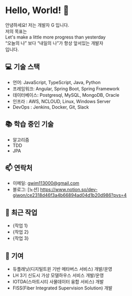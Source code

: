 # Hello, World! 👋

안녕하세요! 저는 개발자 G 입니다.<br>
저의 목표는<br>
Let's make a little more progress than yesterday<br>
“오늘의 나” 보다 “내일의 나”가 항상 앞서있는 개발자<br>
입니다.

## 💻 기술 스택

- 언어: JavaScript, TypeScript, Java, Python
- 프레임워크: Angular, Spring Boot, Spring Framework
- 데이터베이스: Postgresql, MySQL, MongoDB, Oracle
- 인프라 : AWS, NCLOUD, Linux, Windows Server
- DevOps : Jenkins, Docker, Git, Slack

## 📚 학습 중인 기술

- 알고리즘
- TDD
- JPA

## 📫 연락처

- 이메일: gwim113000@gmail.com
- 블로그: [노션] https://www.notion.so/dev-giwon/ce2318d46f3a4b66894ad04d1b20d986?pvs=4

## 🌱 최근 작업

- {작업 1}
- {작업 2}
- {작업 3}

## 🤝 기여

- 듀플래닛(디지털트윈 기반 메타버스 서비스) 개발/운영
- LH 3기 신도시 가상 모델하우스 서비스 개발/운영
- IOTDA(스마트시티 사물데이터 융합 서비스) 개발
- FISS(Fiber Integrated Supervision Solution) 개발
